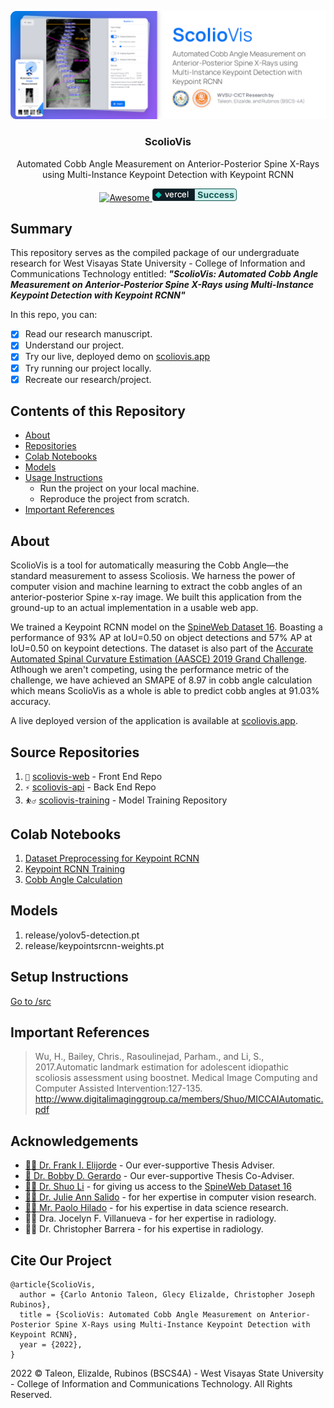 ![preview](/preview.png)

<h3 align="center">ScolioVis</h3>
<p align="center">
  Automated Cobb Angle Measurement on Anterior-Posterior Spine X-Rays using Multi-Instance Keypoint Detection with Keypoint RCNN
</p>
<p align="center">
  <a href="https://github.com/sindresorhus/awesome">
    <img alt="Awesome" src="https://cdn.rawgit.com/sindresorhus/awesome/d7305f38d29fed78fa85652e3a63e154dd8e8829/media/badge.svg">
  </a>
  <a href="https://github.com/ossu/computer-science">
	<img alt="Open Source Society University - Computer Science" src="vercel_badge_custom.png">
  </a>
</p>

## Summary

This repository serves as the compiled package of our undergraduate research for West Visayas State University - College of Information and Communications Technology entitled: **_"ScolioVis:
Automated Cobb Angle Measurement on Anterior-Posterior Spine X-Rays using Multi-Instance Keypoint Detection with Keypoint RCNN"_**

In this repo, you can:

- [x] Read our research manuscript.
- [x] Understand our project.
- [x] Try our live, deployed demo on [scoliovis.app](https://scoliovis.app/)
- [x] Try running our project locally.
- [x] Recreate our research/project.

## Contents of this Repository

- [About](#about)
- [Repositories](#repositories)
- [Colab Notebooks](#colab-notebooks)
- [Models](#models)
- [Usage Instructions](#usage-instructions)
  - Run the project on your local machine.
  - Reproduce the project from scratch.
- [Important References](#important-references)

## About

ScolioVis is a tool for automatically measuring the Cobb Angle—the standard measurement to assess Scoliosis. We harness the power of computer vision and machine learning to extract the cobb angles of an anterior-posterior Spine x-ray image. We built this application from the ground-up to an actual implementation in a usable web app.

We trained a Keypoint RCNN model on the [SpineWeb Dataset 16](http://spineweb.digitalimaginggroup.ca/Index.php?n=Main.Datasets#Dataset_16.3A_609_spinal_anterior-posterior_x-ray_images). Boasting a performance of 93% AP at IoU=0.50 on object detections and 57% AP at IoU=0.50 on keypoint detections. The dataset is also part of the [Accurate Automated Spinal Curvature Estimation (AASCE) 2019 Grand Challenge](https://aasce19.grand-challenge.org/Task/). Atlhough we aren't competing, using the performance metric of the challenge, we have achieved an SMAPE of 8.97 in cobb angle calculation which means ScolioVis as a whole is able to predict cobb angles at 91.03% accuracy.

A live deployed version of the application is available at [scoliovis.app](https://scoliovis.app/).

## Source Repositories

1. `🔏` [scoliovis-web](https://github.com/Blankeos/scoliovis-web) - Front End Repo
2. `⚡` [scoliovis-api](https://github.com/Blankeos/scoliovis-api) - Back End Repo
3. `⛹️‍♂️` [scoliovis-training](https://github.com/Blankeos/scoliovis-training) - Model Training Repository

## Colab Notebooks

1. [Dataset Preprocessing for Keypoint RCNN](https://colab.research.google.com/drive/1Rlt43PWo6NYREuDsGT8K5tRg5QqfFdVc?usp=sharing)
1. [Keypoint RCNN Training](https://colab.research.google.com/drive/1aaTWt2rZ-M7YlqIus7aC-84SorjNwl8G?usp=sharing)
1. [Cobb Angle Calculation](https://colab.research.google.com/drive/1Cm32oftsMpsqMH5kLHgr0RtsfLAfiJnF?usp=sharing)

## Models

1. release/yolov5-detection.pt
2. release/keypointsrcnn-weights.pt

## Setup Instructions

[Go to /src](/src)

## Important References

> Wu, H., Bailey, Chris., Rasoulinejad, Parham., and Li, S., 2017.Automatic landmark estimation for adolescent idiopathic scoliosis assessment using boostnet. Medical Image Computing and Computer Assisted Intervention:127-135. http://www.digitalimaginggroup.ca/members/Shuo/MICCAIAutomatic.pdf

## Acknowledgements

- [👨‍🏫 Dr. Frank I. Elijorde](https://scholar.google.com.ph/citations?user=MbegV1wAAAAJ&hl=en) - Our ever-supportive Thesis Adviser.
- [🤵 Dr. Bobby D. Gerardo](https://scholar.google.com.ph/citations?user=JNlh9WMAAAAJ&hl=en) - Our ever-supportive Thesis Co-Adviser.
- [👨‍🔬 Dr. Shuo Li](http://www.digitalimaginggroup.ca/members/Shuo/MICCAIAutomatic.pdf) - for giving us access to the [SpineWeb Dataset 16](http://spineweb.digitalimaginggroup.ca/Index.php?n=Main.Datasets#Dataset_16.3A_609_spinal_anterior-posterior_x-ray_images)
- [👩‍💼 Dr. Julie Ann Salido](https://scholar.google.com/citations?user=xeoUxA0AAAAJ&hl=en) - for her expertise in computer vision research.
- [👨‍💼 Mr. Paolo Hilado](https://www.researchgate.net/profile/Paolo-Hilado-2) - for his expertise in data science research.
- 👩‍⚕️ Dra. Jocelyn F. Villanueva - for her expertise in radiology.
- 👨‍⚕️ Dr. Christopher Barrera - for his expertise in radiology.

## Cite Our Project

```
@article{ScolioVis,
  author = {Carlo Antonio Taleon, Glecy Elizalde, Christopher Joseph Rubinos},
  title = {ScolioVis: Automated Cobb Angle Measurement on Anterior-Posterior Spine X-Rays using Multi-Instance Keypoint Detection with Keypoint RCNN},
  year = {2022},
}
```

2022 © Taleon, Elizalde, Rubinos (BSCS4A) - West Visayas State University - College of Information and Communications Technology. All Rights Reserved.
